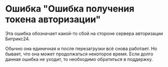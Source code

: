 # Ошибка "Ошибка получения токена авторизации"

Эта ошибка обозначает какой-то сбой на стороне сервера авторизации Битрикс24.&#x20;

Обычно она единичная и после перезагрузки всё снова работает. Но бывает, что она может продолжаться некоторое время. Если долго данная ошибка не уходит, то необходимо обратиться в поддержку.&#x20;
